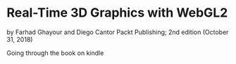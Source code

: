 # Real-Time 3D Graphics with WebGL2
by Farhad Ghayour and Diego Cantor
Packt Publishing; 2nd edition (October 31, 2018)

Going through the book on kindle

